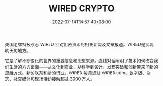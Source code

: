 ﻿---
weight: 
title: "WIRED CRYPTO"
description: "美国老牌科技杂志 WIRED 针对加密货币的相关新闻及文章报道"
date: 2022-07-14T14:57:40+08:00
lastmod: 2022-07-14T14:57:40+08:00
draft: false
authors: ["Simon"]
featuredImage: "wired-crypto.jpg"
link: "https://www.wired.com/tag/cryptocurrency/"
tags: ["元宇宙资讯","WIRED CRYPTO"]
categories: ["navigation"]
navigation: ["元宇宙资讯"]
lightgallery: true
toc: true
pinned: false
recommend: false
recommend1: false
---
美国老牌科技杂志 WIRED 针对加密货币的相关新闻及文章报道。WIRED是实现明天的地方。

它是了解不断变化的世界的重要信息和思想来源。连线对话阐明了技术如何改变我们生活的方方面面——从文化到商业，从科学到设计。发现突破和创新带来了新的思维方式、新的联系和新的行业。WIRED 每月通过 WIRED.com、数字版、杂志、社交媒体和现场活动接触超过 3000 万人。
